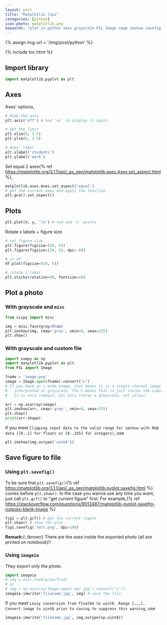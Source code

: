 ```yaml
---
layout: post
title: "Matplotlib tips"
categories: [python]
icon-photo: matplotlib.png
keywords: "plot in python axes grayscale PIL Image cmap imshow savefig gcf imageio imwrite"
---
```


{% assign img-url = '/img/post/python' %}

{% include toc.html %}

## Import library

~~~ python
import matplotlib.pyplot as plt
~~~

## Axes

Axes' options,

~~~ python
# Hide the axis
plt.axis('off') # and 'on' to display it again

# Set the limit
plt.xlim(0, 3.5)
plt.ylim(0, 3.5)

# Axes' label
plt.xlabel('students')
plt.ylabel('mark')
~~~

Set equal 2 axes{% ref https://matplotlib.org/3.1.1/api/_as_gen/matplotlib.axes.Axes.set_aspect.html %},

~~~ python
matplotlib.axes.Axes.set_aspect('equal')
# get the current axes and apply the function
plt.gca().set_aspect()
~~~

## Plots

~~~ python
plt.plot(X, y, 'ro') # red and 'o' points
~~~

Rotate x labels + figure size

~~~ python
# set figure size
plt.figure(figsize=(20, 5))
plt.figure(figsize=(20, 5), dpi= 60)

# in df
df.plot(figsize=(20, 5))

# rotate z label
plt.xticks(rotation=90, fontsize=10)
~~~

## Plot a photo

### With grayscale and `misc`

~~~ python
from scipy import misc

img = misc.face(gray=True)
plt.imshow(img, cmap='gray', vmin=0, vmax=255)
plt.show()
~~~

### With grayscale and custom file

~~~ python
import numpy as np
import matplotlib.pyplot as plt
from PIL import Image

fname = 'image.png'
image = Image.open(fname).convert("L")
# If you have an L mode image, that means it is a single channel image - normally 
#   interpreted as greyscale. The L means that is just stores the Luminance. 
#   It is very compact, but only stores a greyscale, not colour.

arr = np.asarray(image)
plt.imshow(arr, cmap='gray', vmin=0, vmax=255)
plt.show()
print(arr.shape)
~~~

If you meet `Clipping input data to the valid range for imshow with RGB data ([0..1] for floats or [0..255] for integers)`, use

~~~ python
plt.imshow(img.astype('uint8'))
~~~

## Save figure to file

### Using `plt.savefig()`

To be sure that `plt.savefig()`{% ref https://matplotlib.org/3.1.1/api/_as_gen/matplotlib.pyplot.savefig.html %} comes before `plt.show()`. In the case you wanna use any time you want, just call `plt.gcf()` to "get current figure" first. For example,{% ref https://stackoverflow.com/questions/9012487/matplotlib-pyplot-savefig-outputs-blank-image %}

~~~ python
fig1 = plt.gcf() # get the current figure
plt.show() # show the plot 
fig1.savefig('test.png', dpi=100)
~~~

**Remark:**{:.tbrown} There are the axes inside the exported photo (all are printed on notebook)!!

### Using `imageio`

They export only the photo.

~~~ python
import imageio
# img = misc.face(gray=True)
# or
# img = np.asarray(Image.open('abc.jpg').convert("L"))
imageio.imwrite('filename.jpg', img) # save the file
~~~

If you meet `Lossy conversion from float64 to uint8. Range […,…]. Convert image to uint8 prior to saving to suppress this warning`, use

~~~ python
imageio.imwrite('filename.jpg', img.astype(np.uint8))
~~~


